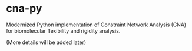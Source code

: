 # cna-py

Modernized Python implementation of Constraint Network Analysis (CNA) for biomolecular flexibility and rigidity analysis.

(More details will be added later)
